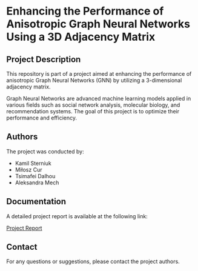 
# Enhancing the Performance of Anisotropic Graph Neural Networks Using a 3D Adjacency Matrix

## Project Description

This repository is part of a project aimed at enhancing the performance of anisotropic Graph Neural Networks (GNN) by utilizing a 3-dimensional adjacency matrix.

Graph Neural Networks are advanced machine learning models applied in various fields such as social network analysis, molecular biology, and recommendation systems. The goal of this project is to optimize their performance and efficiency.

## Authors

The project was conducted by:

- Kamil Sterniuk
- Miłosz Cur
- Tsimafei Dalhou
- Aleksandra Mech

## Documentation

A detailed project report is available at the following link:

[Project Report](https://docs.google.com/document/d/1kBoq_NDa9xpTM0-Jn2zNi2UxjHywzvhsx43olFhjFfo/edit?usp=sharing)

## Contact

For any questions or suggestions, please contact the project authors.

